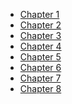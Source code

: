 - [Chapter 1](https://github.com/sukhwinder5035/Project-Management/files/11300418/Chapter.1.Project.Planning.1.pdf)
- [Chapter 2](https://github.com/sukhwinder5035/Project-Management/files/Chapter.2.Bar.Charts.and.Milestone.Charts.pdf)
- [Chapter 3](https://github.com/sukhwinder5035/Project-Management/commit/dfb6ed8180be24da4a851a340ca284db505ec553)
- [Chapter 4](https://github.com/sukhwinder5035/Project-Management/blob/main/Presentations/Chapter%201%20Project%20Planning.pdf)
- [Chapter 5]()
- [Chapter 6]()
- [Chapter 7]()
- [Chapter 8]()
